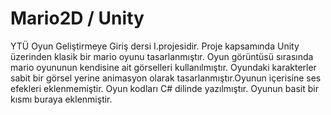# Mario2D / Unity

YTÜ Oyun Geliştirmeye Giriş dersi I.projesidir. Proje kapsamında Unity üzerinden klasik bir mario oyunu tasarlanmıştır. Oyun görüntüsü sırasında mario oyununun kendisine ait görselleri kullanılmıştır. Oyundaki karakterler sabit bir görsel yerine animasyon olarak tasarlanmıştır.Oyunun içerisine ses efekleri eklenmemiştir. Oyun kodları C# dilinde yazılmıştır. Oyunun basit bir kısmı buraya eklenmiştir.
